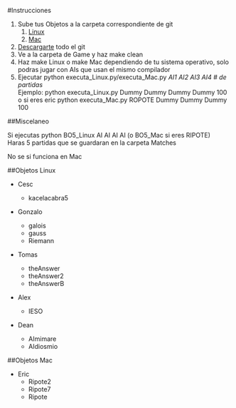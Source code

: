 #Instrucciones 
 
 1. Sube tus Objetos a la carpeta correspondiente de git  
    1. [Linux](https://github.com/deanamic/SECTA/tree/master/Objects/Linux)  
    2. [Mac](https://github.com/deanamic/SECTA/tree/master/Objects/Mac)
 2. [Descargarte](https://github.com/deanamic/SECTA/archive/master.zip) todo el git
 3. Ve a la carpeta de Game y haz make clean
 4. Haz make Linux o make Mac dependiendo de tu sistema operativo, solo podras jugar con AIs que usan el mismo compilador
 5. Ejecutar python executa_Linux.py/executa_Mac.py *AI1 AI2 AI3 AI4 \# de partidas*  
  Ejemplo: python executa_Linux.py Dummy Dummy Dummy Dummy 100  
          o si eres eric python executa_Mac.py ROPOTE Dummy Dummy Dummy 100 

##Miscelaneo  
  
  Si ejecutas python BO5_Linux AI AI AI AI  (o BO5_Mac si eres RIPOTE)  
  Haras 5 partidas que se guardaran en la carpeta Matches   

  No se si funciona en Mac
 
##Objetos Linux
 - Cesc
    - kacelacabra5
    
 - Gonzalo
    - galois
    - gauss
    - Riemann
    
 - Tomas
    - theAnswer
    - theAnswer2
    - theAnswerB
 - Alex
    - IESO
    
 - Dean
    - AImimare
    - AIdiosmio

##Objetos Mac
 - Eric
    - Ripote2
    - Ripote7
    - Ripote
    
